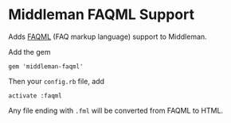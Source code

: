 # Middleman FAQML Support

Adds [FAQML](https://github.com/coderoshi/fml) (FAQ markup language) support to Middleman.

Add the gem

```
gem 'middleman-faqml'
```

Then your `config.rb` file, add

```
activate :faqml
```

Any file ending with `.fml` will be converted from FAQML to HTML.
